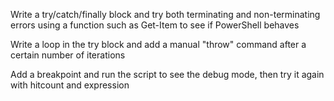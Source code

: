 Write a try/catch/finally block and try both terminating and non-terminating errors using a function such as Get-Item to see if PowerShell behaves

Write a loop in the try block and add a manual "throw" command after a certain number of iterations

Add a breakpoint and run the script to see the debug mode, then try it again with hitcount and expression
